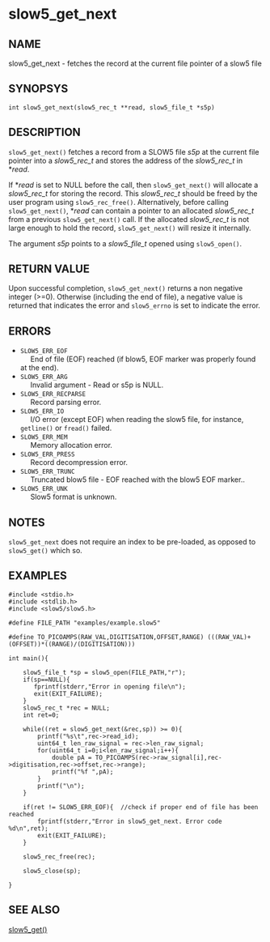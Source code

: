 # slow5_get_next

## NAME
slow5_get_next - fetches the record at the current file pointer of a slow5 file

## SYNOPSYS
`int slow5_get_next(slow5_rec_t **read, slow5_file_t *s5p)`

## DESCRIPTION
`slow5_get_next()` fetches a record from a SLOW5 file *s5p* at the current file pointer into a *slow5_rec_t* and stores the address of the *slow5_rec_t* in **read*.

If **read* is set to NULL before the call, then `slow5_get_next()` will allocate a *slow5_rec_t* for storing the record.
This *slow5_rec_t* should be freed by the user program using `slow5_rec_free()`.
Alternatively, before calling `slow5_get_next()`, **read* can contain a pointer to an allocated *slow5_rec_t* from a previous `slow5_get_next()` call.
If the allocated *slow5_rec_t* is not large enough to hold the record, `slow5_get_next()` will resize it internally.

The argument *s5p* points to a *slow5_file_t* opened using `slow5_open()`.

## RETURN VALUE
Upon successful completion, `slow5_get_next()` returns a non negative integer (>=0). Otherwise (including the end of file), a negative value is returned that indicates the error and `slow5_errno` is set to indicate the error.

## ERRORS

* `SLOW5_ERR_EOF`      
   &nbsp;&nbsp;&nbsp;&nbsp; End of file (EOF) reached (if blow5, EOF marker was properly found at the end).
* `SLOW5_ERR_ARG`      
   &nbsp;&nbsp;&nbsp;&nbsp; Invalid argument - Read or s5p is NULL.
* `SLOW5_ERR_RECPARSE`  
   &nbsp;&nbsp;&nbsp;&nbsp; Record parsing error.
* `SLOW5_ERR_IO`       
   &nbsp;&nbsp;&nbsp;&nbsp; I/O error (except EOF) when reading the slow5 file, for instance, `getline()` or `fread()` failed.
* `SLOW5_ERR_MEM`        
   &nbsp;&nbsp;&nbsp;&nbsp; Memory allocation error.
* `SLOW5_ERR_PRESS`      
  &nbsp;&nbsp;&nbsp;&nbsp; Record decompression error.
* `SLOW5_ERR_TRUNC`      
  &nbsp;&nbsp;&nbsp;&nbsp; Truncated blow5 file - EOF reached with the blow5 EOF marker.. 
*  `SLOW5_ERR_UNK`        
  &nbsp;&nbsp;&nbsp;&nbsp; Slow5 format is unknown.

## NOTES
 `slow5_get_next` does not require an index to be pre-loaded, as opposed to `slow5_get()` which so.

## EXAMPLES

```
#include <stdio.h>
#include <stdlib.h>
#include <slow5/slow5.h>

#define FILE_PATH "examples/example.slow5"

#define TO_PICOAMPS(RAW_VAL,DIGITISATION,OFFSET,RANGE) (((RAW_VAL)+(OFFSET))*((RANGE)/(DIGITISATION)))

int main(){

    slow5_file_t *sp = slow5_open(FILE_PATH,"r");
    if(sp==NULL){
       fprintf(stderr,"Error in opening file\n");
       exit(EXIT_FAILURE);
    }
    slow5_rec_t *rec = NULL;
    int ret=0;

    while((ret = slow5_get_next(&rec,sp)) >= 0){
        printf("%s\t",rec->read_id);
        uint64_t len_raw_signal = rec->len_raw_signal;
        for(uint64_t i=0;i<len_raw_signal;i++){
            double pA = TO_PICOAMPS(rec->raw_signal[i],rec->digitisation,rec->offset,rec->range);
            printf("%f ",pA);
        }
        printf("\n");
    }

    if(ret != SLOW5_ERR_EOF){  //check if proper end of file has been reached
        fprintf(stderr,"Error in slow5_get_next. Error code %d\n",ret);
        exit(EXIT_FAILURE);
    }

    slow5_rec_free(rec);

    slow5_close(sp);

}

```

## SEE ALSO

[slow5_get()](slow5_open.md)

